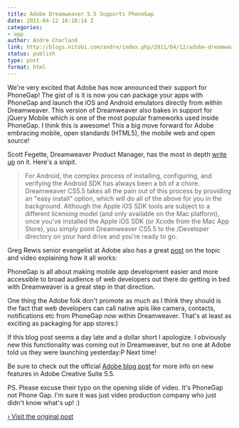 ```yaml
---
title: Adobe Dreamweaver 5.5 Supports PhoneGap
date: 2011-04-12 16:18:14 Z
categories:
- app
author: Andre Charland
link: http://blogs.nitobi.com/andre/index.php/2011/04/12/adobe-dreamweaver-5-5-supports-phonegap/
status: publish
type: post
format: html
---
```


We're very excited that Adobe has now announced their support for PhoneGap! The gist of is it is now you can package your apps with PhoneGap and launch the iOS and Android emulators directly from within Dreamweaver. This version of Dreamweaver also bakes in support for jQuery Mobile which is one of the most popular frameworks used inside PhoneGap. I think this is awesome! This a big move forward for Adobe embracing mobile, open standards (HTML5), the mobile web and open source!

Scott Fegette, Dreamweaver Product Manager, has the most in depth [write up](http://www.adobe.com/devnet/dreamweaver/articles/whats-new-dwcs55.html) on it. Here's a snipit.

> For Android, the complex process of installing, configuring, and verifying the Android SDK has always been a bit of a chore. Dreamweaver CS5.5 takes all the pain out of this process by providing an "easy install" option, which will do all of the above for you in the background. Although the Apple iOS SDK tools are subject to a different licensing model (and only available on the Mac platform), once you've installed the Apple iOS SDK (or Xcode from the Mac App Store), you simply point Dreamweaver CS5.5 to the /Developer directory on your hard drive and you're ready to go.

Greg Rewis senior evangelist at Adobe also has a great [post](http://blog.assortedgarbage.com/2011/04/dreamweaver-wickedly-evolved/) on the topic and video explaining how it all works:

PhoneGap is all about making mobile app development easier and more accessible to broad audience of web developers out there do getting in bed with Dreamweaver is a great step in that direction.

One thing the Adobe folk don't promote as much as I think they should is the fact that web developers can call native apis like camera, contacts, notifications etc from PhoneGap now within Dreamweaver. That's at least as exciting as packaging for app stores:)

If this blog post seems a day late and a dollar short I apologize. I obviously new this functionality was coming out in Dreamweaver, but no one at Adobe told us they were launching yesterday:P Next time!

Be sure to check out the official [Adobe blog post](http://blogs.adobe.com/conversations/2011/04/introducing-adobe-creative-suite-5-5-product-family.html) for more info on new features in Adobe Creative Suite 5.5.

PS. Please excuse their typo on the opening slide of video. It's PhoneGap not Phone Gap. I'm sure it was just video production company who just didn't know what's up! :)

[› Visit the original post](http://blogs.nitobi.com/andre/index.php/2011/04/12/adobe-dreamweaver-5-5-supports-phonegap/)
